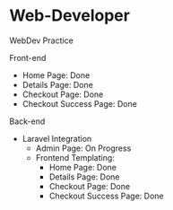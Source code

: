 # Web-Developer

WebDev Practice

Front-end

- Home Page: Done
- Details Page: Done
- Checkout Page: Done
- Checkout Success Page: Done

Back-end

- Laravel Integration
  - Admin Page: On Progress
  - Frontend Templating:
    - Home Page: Done
    - Details Page: Done
    - Checkout Page: Done
    - Checkout Success Page: Done
